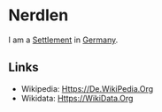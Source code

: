 # Nerdlen

I am a [Settlement](140000034.md) in [Germany](140000025.md).

## Links

- Wikipedia: [Https://De.WikiPedia.Org](https://https://de.wikipedia.org/wiki/Nerdlen)
- Wikidata: [Https://WikiData.Org](https://www.wikidata.org/wiki/Q567292)
